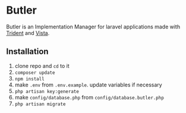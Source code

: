 # Butler

Butler is an Implementation Manager for laravel applications made with [Trident](https://github.com/j0hnys/trident) and [Vista](https://github.com/j0hnys/vista).

## Installation

 1. clone repo and `cd` to it
 2. `composer update`
 3. `npm install`
 4. make `.env` from `.env.example`. update variables if necessary
 5. `php artisan key:generate`
 6. make `config/database.php` from `config/database.butler.php`
 7. `php artisan migrate`
